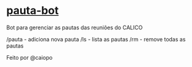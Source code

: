 # [pauta-bot](https://telegram.me/pauta_bot)

Bot para gerenciar as pautas das reuniões do CALICO

/pauta - adiciona nova pauta
/ls - lista as pautas
/rm - remove todas as pautas

Feito por @caiopo

